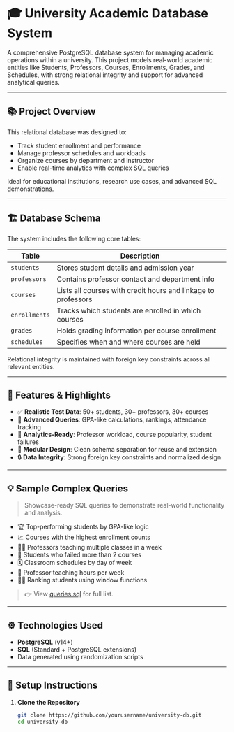 # 🎓 University Academic Database System

A comprehensive PostgreSQL database system for managing academic operations within a university. This project models real-world academic entities like Students, Professors, Courses, Enrollments, Grades, and Schedules, with strong relational integrity and support for advanced analytical queries.

---

## 📚 Project Overview

This relational database was designed to:

- Track student enrollment and performance
- Manage professor schedules and workloads
- Organize courses by department and instructor
- Enable real-time analytics with complex SQL queries

Ideal for educational institutions, research use cases, and advanced SQL demonstrations.

---

## 🏗️ Database Schema

The system includes the following core tables:

| Table         | Description                                     |
|---------------|-------------------------------------------------|
| `students`    | Stores student details and admission year       |
| `professors`  | Contains professor contact and department info  |
| `courses`     | Lists all courses with credit hours and linkage to professors |
| `enrollments` | Tracks which students are enrolled in which courses |
| `grades`      | Holds grading information per course enrollment |
| `schedules`   | Specifies when and where courses are held       |

Relational integrity is maintained with foreign key constraints across all relevant entities.

---

## 🧠 Features & Highlights

- ✅ **Realistic Test Data**: 50+ students, 30+ professors, 30+ courses
- 🎯 **Advanced Queries**: GPA-like calculations, rankings, attendance tracking
- 🧮 **Analytics-Ready**: Professor workload, course popularity, student failures
- 🧩 **Modular Design**: Clean schema separation for reuse and extension
- 🔒 **Data Integrity**: Strong foreign key constraints and normalized design

---

## 💡 Sample Complex Queries

> Showcase-ready SQL queries to demonstrate real-world functionality and analysis.

- 🏆 Top-performing students by GPA-like logic  
- 📈 Courses with the highest enrollment counts  
- 👨‍🏫 Professors teaching multiple classes in a week  
- 🚨 Students who failed more than 2 courses  
- 🗓️ Classroom schedules by day of week  
- 🧾 Professor teaching hours per week  
- 🧑‍🎓 Ranking students using window functions

> 👉 View [queries.sql](queries.sql) for full list.

---

## ⚙️ Technologies Used

- **PostgreSQL** (v14+)
- **SQL** (Standard + PostgreSQL extensions)
- Data generated using randomization scripts

---

## 📁 Setup Instructions

1. **Clone the Repository**
   ```bash
   git clone https://github.com/yourusername/university-db.git
   cd university-db
